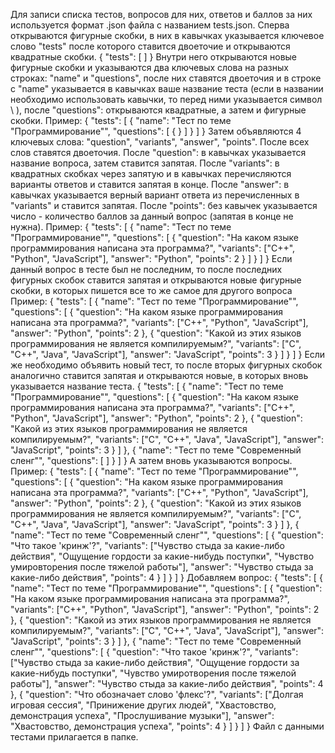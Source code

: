 Для записи списка тестов, вопросов для них, ответов и баллов за них используется формат .json файла с названием tests.json.
Сперва открываются фигурные скобки, в них в кавычках указывается ключевое слово "tests" после которого ставится двоеточие и открываются квадратные скобки.
{
    "tests": [
    ]
}
Внутри него открываются новые фигурные скобки и указываются два ключевых слова на разных строках: "name" и "questions", 
после них ставятся двоеточия и в строке с "name" указывается в кавычках ваше название теста (если в названии необходимо использовать кавычки, то
перед ними указывается символ \ ), после "questions": открываются квадратные, а затем и фигурные скобки.
Пример:
{
    "tests": [
        {
            "name": "Тест по теме \"Программирование\"",
            "questions": [
                {
		}
	    ]
	}
    ]
}
Затем объявляются 4 ключевых слова: "question", "variants", "answer", "points". После всех слов ставятся двоеточия. 
После "question": в кавычках указывается название вопроса, затем ставится запятая. 
После "variants": в квадратных скобках через запятую и в кавычках перечисляются варианты ответов и ставится запятая в конце. 
После "answer": в кавычках указывается верный вариант ответа из перечисленных в "variants" и ставится запятая.
После "points": без кавычек указывается число - количество баллов за данный вопрос (запятая в конце не нужна).
Пример:
{
    "tests": [
        {
            "name": "Тест по теме \"Программирование\"",
            "questions": [
                {
                    "question": "На каком языке программирования написана эта программа?",
                    "variants": ["С++", "Python", "JavaScript"],
                    "answer": "Python",
                    "points": 2
                }
	    ]
	}
    ]
}
Если данный вопрос в тесте был не последним, то после последних фигурных скобок ставится запятая и открываются новые фигурные скобки, 
в которых пишется все то же самое для другого вопроса
Пример: 
{
    "tests": [
        {
            "name": "Тест по теме \"Программирование\"",
            "questions": [
                {
                    "question": "На каком языке программирования написана эта программа?",
                    "variants": ["С++", "Python", "JavaScript"],
                    "answer": "Python",
                    "points": 2
                },
		{
                    "question": "Какой из этих языков программирования не является компилируемым?",
                    "variants": ["C", "C++", "Java", "JavaScript"],
                    "answer": "JavaScript",
                    "points": 3
                }
	    ]
	}
    ]
}
Если же необходимо объявить новый тест, то после вторых фигурных скобок аналогично ставится запятая и открываются новые, 
в которых вновь указывается название теста.
{
    "tests": [
        {
            "name": "Тест по теме \"Программирование\"",
            "questions": [
                {
                    "question": "На каком языке программирования написана эта программа?",
                    "variants": ["С++", "Python", "JavaScript"],
                    "answer": "Python",
                    "points": 2
                },
		{
                    "question": "Какой из этих языков программирования не является компилируемым?",
                    "variants": ["C", "C++", "Java", "JavaScript"],
                    "answer": "JavaScript",
                    "points": 3
                }
	    ]
	},
	{
            "name": "Тест по теме \"Современный сленг\"",
            "questions": [
	    ]
	}
    ]
}
А затем вновь указываются вопросы.
Пример: 
{
    "tests": [
        {
            "name": "Тест по теме \"Программирование\"",
            "questions": [
                {
                    "question": "На каком языке программирования написана эта программа?",
                    "variants": ["С++", "Python", "JavaScript"],
                    "answer": "Python",
                    "points": 2
                },
		{
                    "question": "Какой из этих языков программирования не является компилируемым?",
                    "variants": ["C", "C++", "Java", "JavaScript"],
                    "answer": "JavaScript",
                    "points": 3
                }
	    ]
	},
	{
            "name": "Тест по теме \"Современный сленг\"",
            "questions": [
		{
                    "question": "Что такое 'кринж'?",
                    "variants": ["Чувство стыда за какие-либо действия", "Ощущение гордости за какие-нибудь поступки", "Чувство умировторения после тяжелой работы"],
                    "answer": "Чувство стыда за какие-либо действия",
                    "points": 4
                }
	    ]
	}
    ]
}
Добавляем вопрос:
{
    "tests": [
        {
            "name": "Тест по теме \"Программирование\"",
            "questions": [
                {
                    "question": "На каком языке программирования написана эта программа?",
                    "variants": ["С++", "Python", "JavaScript"],
                    "answer": "Python",
                    "points": 2
                },
		{
                    "question": "Какой из этих языков программирования не является компилируемым?",
                    "variants": ["C", "C++", "Java", "JavaScript"],
                    "answer": "JavaScript",
                    "points": 3
                }
	    ]
	},
	{
            "name": "Тест по теме \"Современный сленг\"",
            "questions": [
		{
                    "question": "Что такое 'кринж'?",
                    "variants": ["Чувство стыда за какие-либо действия", "Ощущение гордости за какие-нибудь поступки", "Чувство умиротворения после тяжелой работы"],
                    "answer": "Чувство стыда за какие-либо действия",
                    "points": 4
                },
		{
                    "question": "Что обозначает слово 'флекс'?",
                    "variants": ["Долгая игровая сессия", "Принижение других людей", "Хвастовство, демонстрация успеха", "Прослушивание музыки"],
                    "answer": "Хвастовство, демонстрация успеха",
                    "points": 4
                }
	    ]
	}
    ]
}
Файл с данными тестами прилагается в папке.
